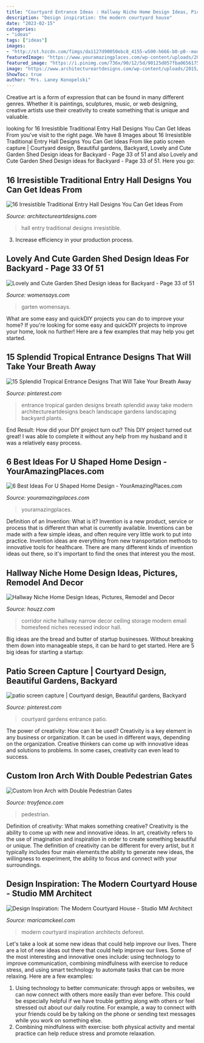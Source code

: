 ```yaml
---
title: "Courtyard Entrance Ideas : Hallway Niche Home Design Ideas, Pictures, Remodel And Decor"
description: "Design inspiration: the modern courtyard house"
date: "2023-02-15"
categories:
- "ideas"
tags: ["ideas"]
images:
- "http://st.hzcdn.com/fimgs/da1127d90050ebc8_4155-w500-h666-b0-p0--modern-hall.jpg"
featuredImage: "https://www.youramazingplaces.com/wp-content/uploads/2015/01/U-shaped-design-2-620x466.jpg"
featured_image: "https://i.pinimg.com/736x/90/12/5d/90125d057fba0656175fda90936762f7--courtyard-gardens-courtyard-entrance.jpg"
image: "https://www.architectureartdesigns.com/wp-content/uploads/2015/12/16-Irresistible-Traditional-Entry-Hall-Designs-You-Can-Get-Ideas-From-1.jpg"
ShowToc: true
author: "Mrs. Laney Konopelski"
---
```



Creative art is a form of expression that can be found in many different genres. Whether it is paintings, sculptures, music, or web designing, creative artists use their creativity to create something that is unique and valuable.

	

		
looking for 16 Irresistible Traditional Entry Hall Designs You Can Get Ideas From you've visit to the right page. We have 8 Images about 16 Irresistible Traditional Entry Hall Designs You Can Get Ideas From like patio screen capture | Courtyard design, Beautiful gardens, Backyard, Lovely and Cute Garden Shed Design ideas for Backyard - Page 33 of 51 and also Lovely and Cute Garden Shed Design ideas for Backyard - Page 33 of 51. Here you go:
		
    
## 16 Irresistible Traditional Entry Hall Designs You Can Get Ideas From

<img loading=lazy src="https://www.architectureartdesigns.com/wp-content/uploads/2015/12/16-Irresistible-Traditional-Entry-Hall-Designs-You-Can-Get-Ideas-From-1.jpg" onerror="this.onerror=null;this.src='https://tse1.mm.bing.net/th?id=OIP.C8iFTzmueoaQ5MR0gMe2kgHaJ4&amp;pid=15.1';" alt="16 Irresistible Traditional Entry Hall Designs You Can Get Ideas From">

_Source: architectureartdesigns.com_

>hall entry traditional designs irresistible. 

	

3. Increase efficiency in your production process.

    
## Lovely And Cute Garden Shed Design Ideas For Backyard - Page 33 Of 51

<img loading=lazy src="https://www.womensays.com/wp-content/uploads/2020/03/Lovely-and-Cute-Garden-Shed-Design-ideas-for-Backyard-15.jpg" onerror="this.onerror=null;this.src='https://tse3.mm.bing.net/th?id=OIP.zf5LZ6nQNHG0EoAAMs4hVwHaLH&amp;pid=15.1';" alt="Lovely and Cute Garden Shed Design ideas for Backyard - Page 33 of 51">

_Source: womensays.com_

>garten womensays. 

	

What are some easy and quickDIY projects you can do to improve your home?
If you're looking for some easy and quickDIY projects to improve your home, look no further! Here are a few examples that may help you get started.

    
## 15 Splendid Tropical Entrance Designs That Will Take Your Breath Away

<img loading=lazy src="https://i.pinimg.com/736x/6d/fe/aa/6dfeaa4e02fd9432b407aa9178da174c.jpg" onerror="this.onerror=null;this.src='https://tse2.mm.bing.net/th?id=OIP.gOdjSZG1kC0Fwptk1l7a0AHaLH&amp;pid=15.1';" alt="15 Splendid Tropical Entrance Designs That Will Take Your Breath Away">

_Source: pinterest.com_

>entrance tropical garden designs breath splendid away take modern architectureartdesigns beach landscape gardens landscaping backyard plants. 

	

End Result: How did your DIY project turn out?
This DIY project turned out great! I was able to complete it without any help from my husband and it was a relatively easy process.

    
## 6 Best Ideas For U Shaped Home Design - YourAmazingPlaces.com

<img loading=lazy src="https://www.youramazingplaces.com/wp-content/uploads/2015/01/U-shaped-design-2-620x466.jpg" onerror="this.onerror=null;this.src='https://tse4.mm.bing.net/th?id=OIP.pwbBmlJwolAIQ67gG2kcogHaFk&amp;pid=15.1';" alt="6 Best Ideas For U Shaped Home Design - YourAmazingPlaces.com">

_Source: youramazingplaces.com_

>youramazingplaces. 

	

Definition of an Invention: What is it?
Invention is a new product, service or process that is different than what is currently available. Inventions can be made with a few simple ideas, and often require very little work to put into practice. Invention ideas are everything from new transportation methods to innovative tools for healthcare. There are many different kinds of invention ideas out there, so it's important to find the ones that interest you the most.

    
## Hallway Niche Home Design Ideas, Pictures, Remodel And Decor

<img loading=lazy src="http://st.hzcdn.com/fimgs/da1127d90050ebc8_4155-w500-h666-b0-p0--modern-hall.jpg" onerror="this.onerror=null;this.src='https://tse1.mm.bing.net/th?id=OIP.fI8r0sYLWolZTJW_o8BwVQHaJ3&amp;pid=15.1';" alt="Hallway Niche Home Design Ideas, Pictures, Remodel and Decor">

_Source: houzz.com_

>corridor niche hallway narrow decor ceiling storage modern email homesfeed niches recessed indoor hall. 

	

Big ideas are the bread and butter of startup businesses. Without breaking them down into manageable steps, it can be hard to get started. Here are 5 big ideas for starting a startup: 

    
## Patio Screen Capture | Courtyard Design, Beautiful Gardens, Backyard

<img loading=lazy src="https://i.pinimg.com/736x/90/12/5d/90125d057fba0656175fda90936762f7--courtyard-gardens-courtyard-entrance.jpg" onerror="this.onerror=null;this.src='https://tse4.mm.bing.net/th?id=OIP.tVYsveIDUoN3KovyXmq48QHaKk&amp;pid=15.1';" alt="patio screen capture | Courtyard design, Beautiful gardens, Backyard">

_Source: pinterest.com_

>courtyard gardens entrance patio. 

	

The power of creativity: How can it be used?
Creativity is a key element in any business or organization. It can be used in different ways, depending on the organization. Creative thinkers can come up with innovative ideas and solutions to problems. In some cases, creativity can even lead to success.

    
## Custom Iron Arch With Double Pedestrian Gates

<img loading=lazy src="https://troyfence.com/wp-content/uploads/2012/03/0032-687x1024.jpg" onerror="this.onerror=null;this.src='https://tse1.mm.bing.net/th?id=OIP.GsXgmmcWxHKCg7W_XNAx6AHaLC&amp;pid=15.1';" alt="Custom Iron Arch with Double Pedestrian Gates">

_Source: troyfence.com_

>pedestrian. 

	

Definition of creativity: What makes something creative?
Creativity is the ability to come up with new and innovative ideas. In art, creativity refers to the use of imagination and inspiration in order to create something beautiful or unique. The definition of creativity can be different for every artist, but it typically includes four main elements:the ability to generate new ideas, the willingness to experiment, the ability to focus and connect with your surroundings.

    
## Design Inspiration: The Modern Courtyard House - Studio MM Architect

<img loading=lazy src="http://maricamckeel.com/wp-content/uploads/2014/08/DeForest_Ctyd1.jpg" onerror="this.onerror=null;this.src='https://tse2.mm.bing.net/th?id=OIP.r9ndiPrphz5EvoBXgD5EgwHaFj&amp;pid=15.1';" alt="Design Inspiration: The Modern Courtyard House - Studio MM Architect">

_Source: maricamckeel.com_

>modern courtyard inspiration architects deforest. 

	

Let's take a look at some new ideas that could help improve our lives.
There are a lot of new ideas out there that could help improve our lives. Some of the most interesting and innovative ones include: using technology to improve communication, combining mindfulness with exercise to reduce stress, and using smart technology to automate tasks that can be more relaxing. Here are a few examples: 
1. Using technology to better communicate: through apps or websites, we can now connect with others more easily than ever before. This could be especially helpful if we have trouble getting along with others or feel stressed out about our daily routine. For example, a way to connect with your friends could be by talking on the phone or sending text messages while you work on something else. 
2. Combining mindfulness with exercise: both physical activity and mental practice can help reduce stress and promote relaxation.


